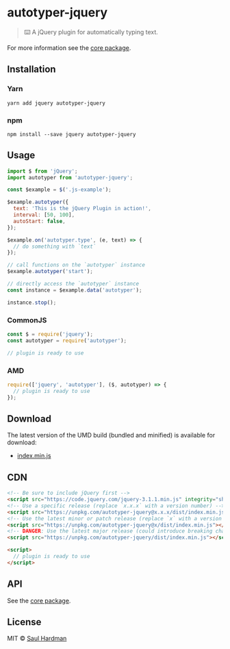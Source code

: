 # autotyper-jquery

> ⌨️ A jQuery plugin for automatically typing text.

For more information see the [core package](https://github.com/saulhardman/autotyper/tree/master/packages/autotyper).

## Installation

### Yarn

```
yarn add jquery autotyper-jquery
```

### npm

```
npm install --save jquery autotyper-jquery
```

## Usage

```js
import $ from 'jQuery';
import autotyper from 'autotyper-jquery';

const $example = $('.js-example');

$example.autotyper({
  text: 'This is the jQuery Plugin in action!',
  interval: [50, 100],
  autoStart: false,
});

$example.on('autotyper.type', (e, text) => {
  // do something with `text`
});

// call functions on the `autotyper` instance
$example.autotyper('start');

// directly access the `autotyper` instance
const instance = $example.data('autotyper');

instance.stop();
```

### CommonJS

```js
const $ = require('jquery');
const autotyper = require('autotyper');

// plugin is ready to use
```

### AMD

```js
require(['jquery', 'autotyper'], ($, autotyper) => {
  // plugin is ready to use
});
```

## Download

The latest version of the UMD build (bundled and minified) is available for download:

- [index.min.js](https://unpkg.com/autotyper-jquery/dist/index.min.js)

## CDN

```html
<!-- Be sure to include jQuery first -->
<script src="https://code.jquery.com/jquery-3.1.1.min.js" integrity="sha256-hVVnYaiADRTO2PzUGmuLJr8BLUSjGIZsDYGmIJLv2b8=" crossorigin="anonymous"></script>
<!-- Use a specific release (replace `x.x.x` with a version number) -->
<script src="https://unpkg.com/autotyper-jquery@x.x.x/dist/index.min.js"></script>
<!-- Use the latest minor or patch release (replace `x` with a version number) -->
<script src="https://unpkg.com/autotyper-jquery@x/dist/index.min.js"></script>
<!-- DANGER: Use the latest major release (could introduce breaking changes) -->
<script src="https://unpkg.com/autotyper-jquery/dist/index.min.js"></script>

<script>
  // plugin is ready to use
</script>
```

## API

See the [core package](https://github.com/saulhardman/autotyper/tree/master/packages/autotyper).

## License

MIT © [Saul Hardman](http://saulhardman.com)
